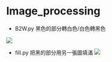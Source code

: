 # Image_processing
* B2W.py 黑色的部分轉白色/白色轉黑色

![](https://github.com/Todoorno/Image_processing/blob/main/image/145.jpg)

* fill.py 把黑的部分用另一張圖填滿
![](https://github.com/Todoorno/Image_processing/blob/main/image/result.PNG)
